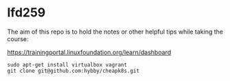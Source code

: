 # lfd259

The aim of this repo is to hold the notes or other helpful tips while taking the course:

https://trainingportal.linuxfoundation.org/learn/dashboard

```
sudo apt-get install virtualbox vagrant
git clone git@github.com:hybby/cheapk8s.git
```

